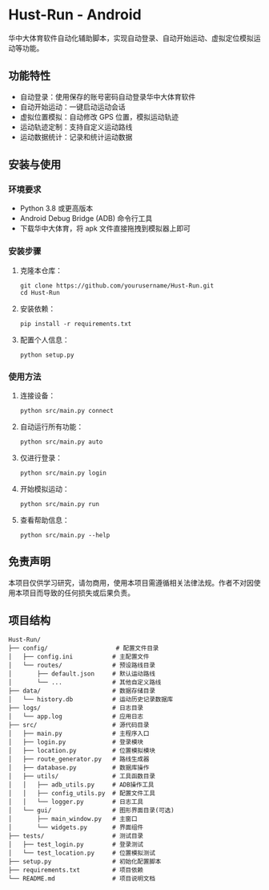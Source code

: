 # Hust-Run - Android

华中大体育软件自动化辅助脚本，实现自动登录、自动开始运动、虚拟定位模拟运动等功能。

## 功能特性

- 自动登录：使用保存的账号密码自动登录华中大体育软件
- 自动开始运动：一键启动运动会话
- 虚拟位置模拟：自动修改 GPS 位置，模拟运动轨迹
- 运动轨迹定制：支持自定义运动路线
- 运动数据统计：记录和统计运动数据

## 安装与使用

### 环境要求

- Python 3.8 或更高版本
- Android Debug Bridge (ADB) 命令行工具
- 下载华中大体育，将 apk 文件直接拖拽到模拟器上即可

### 安装步骤

1. 克隆本仓库：

   ```
   git clone https://github.com/yourusername/Hust-Run.git
   cd Hust-Run
   ```

2. 安装依赖：

   ```
   pip install -r requirements.txt
   ```

3. 配置个人信息：
   ```
   python setup.py
   ```

### 使用方法

1. 连接设备：

   ```
   python src/main.py connect
   ```

2. 自动运行所有功能：

   ```
   python src/main.py auto
   ```

3. 仅进行登录：

   ```
   python src/main.py login
   ```

4. 开始模拟运动：

   ```
   python src/main.py run
   ```

5. 查看帮助信息：
   ```
   python src/main.py --help
   ```

## 免责声明

本项目仅供学习研究，请勿商用，使用本项目需遵循相关法律法规。作者不对因使用本项目而导致的任何损失或后果负责。

## 项目结构

```
Hust-Run/
├── config/                   # 配置文件目录
│   ├── config.ini           # 主配置文件
│   └── routes/              # 预设路线目录
│       ├── default.json     # 默认运动路线
│       └── ...              # 其他自定义路线
├── data/                    # 数据存储目录
│   └── history.db           # 运动历史记录数据库
├── logs/                    # 日志目录
│   └── app.log              # 应用日志
├── src/                     # 源代码目录
│   ├── main.py              # 主程序入口
│   ├── login.py             # 登录模块
│   ├── location.py          # 位置模拟模块
│   ├── route_generator.py   # 路线生成器
│   ├── database.py          # 数据库操作
│   ├── utils/               # 工具函数目录
│   │   ├── adb_utils.py     # ADB操作工具
│   │   ├── config_utils.py  # 配置文件工具
│   │   └── logger.py        # 日志工具
│   └── gui/                 # 图形界面目录(可选)
│       ├── main_window.py   # 主窗口
│       └── widgets.py       # 界面组件
├── tests/                   # 测试目录
│   ├── test_login.py        # 登录测试
│   └── test_location.py     # 位置模拟测试
├── setup.py                 # 初始化配置脚本
├── requirements.txt         # 项目依赖
└── README.md                # 项目说明文档
```
